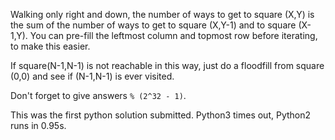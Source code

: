 Walking only right and down, the number of ways to get to square (X,Y) is the sum of the number of ways to get to square (X,Y-1) and to square (X-1,Y). You can pre-fill the leftmost column and topmost row before iterating, to make this easier.

If square(N-1,N-1) is not reachable in this way, just do a floodfill from square (0,0) and see if (N-1,N-1) is ever visited.

Don't forget to give answers `% (2^32 - 1)`.

This was the first python solution submitted. Python3 times out, Python2 runs in 0.95s.
